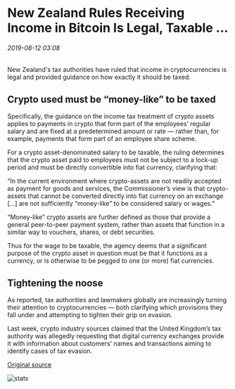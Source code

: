 # New Zealand Rules Receiving Income in Bitcoin Is Legal, Taxable ...

###### 2019-08-12 03:08

New Zealand's tax authorities have ruled that income in cryptocurrencies is legal and provided guidance on how exactly it should be taxed.

## Crypto used must be “money-like” to be taxed

Specifically, the guidance on the income tax treatment of crypto assets applies to payments in crypto that form part of the employees’ regular salary and are fixed at a predetermined amount or rate — rather than, for example, payments that form part of an employee share scheme.

For a crypto asset-denominated salary to be taxable, the ruling determines that the crypto asset paid to employees must not be subject to a lock-up period and must be directly convertible into fiat currency, clarifying that:

“In the current environment where crypto-assets are not readily accepted as payment for goods and services, the Commissioner’s view is that crypto-assets that cannot be converted directly into fiat currency on an exchange \[...\] are not sufficiently “money-like” to be considered salary or wages.”

“Money-like” crypto assets are further defined as those that provide a general peer-to-peer payment system, rather than assets that function in a similar way to vouchers, shares, or debt securities.

Thus for the wage to be taxable, the agency deems that a significant purpose of the crypto asset in question must be that it functions as a currency, or is otherwise to be pegged to one (or more) fiat currencies.

## Tightening the noose

As reported, tax authorities and lawmakers globally are increasingly turning their attention to cryptocurrencies — both clarifying which provisions they fall under and attempting to tighten their grip on evasion.

Last week, crypto industry sources claimed that the United Kingdom’s tax authority was allegedly requesting that digital currency exchanges provide it with information about customers’ names and transactions aiming to identify cases of tax evasion.

[Original source](https://cointelegraph.com/news/new-zealand-rules-receiving-income-in-bitcoin-is-legal-taxable)

![stats](https://c.statcounter.com/11760860/0/a89fa40b/1/ "stats")